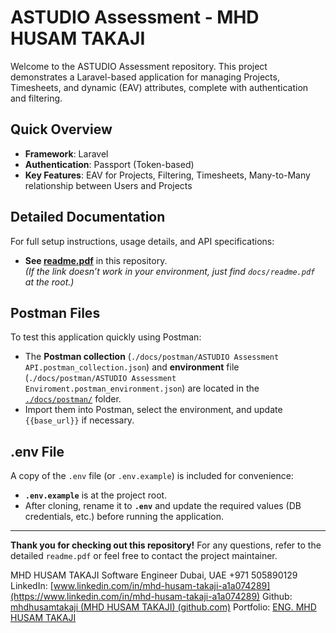 # ASTUDIO Assessment - MHD HUSAM TAKAJI

Welcome to the ASTUDIO Assessment repository. This project demonstrates a Laravel-based application for managing Projects, Timesheets, and dynamic (EAV) attributes, complete with authentication and filtering.

## Quick Overview

- **Framework**: Laravel
- **Authentication**: Passport (Token-based)
- **Key Features**: EAV for Projects, Filtering, Timesheets, Many-to-Many relationship between Users and Projects

## Detailed Documentation

For full setup instructions, usage details, and API specifications:
- **See [readme.pdf](./docs/readme.pdf)** in this repository.  
  *(If the link doesn’t work in your environment, just find `docs/readme.pdf` at the root.)*

## Postman Files

To test this application quickly using Postman:
- The **Postman collection** (`./docs/postman/ASTUDIO Assessment API.postman_collection.json`) and **environment** file (`./docs/postman/ASTUDIO Assessment Enviroment.postman_environment.json`) are located in the [`./docs/postman/`](./docs/postman/) folder.  
- Import them into Postman, select the environment, and update `{{base_url}}` if necessary.

## .env File

A copy of the `.env` file (or `.env.example`) is included for convenience:
- **`.env.example`** is at the project root.  
- After cloning, rename it to **`.env`** and update the required values (DB credentials, etc.) before running the application.

---

**Thank you for checking out this repository!** For any questions, refer to the detailed `readme.pdf` or feel free to contact the project maintainer.


MHD HUSAM TAKAJI
Software Engineer
Dubai, UAE
+971 505890129
LinkedIn: [www.linkedin.com/in/mhd-husam-takaji-a1a074289](https://www.linkedin.com/in/mhd-husam-takaji-a1a074289)
Github: [mhdhusamtakaji (MHD HUSAM TAKAJI) (github.com)](https://github.com/mhdhusamtakaji)
Portfolio: [ENG. MHD HUSAM TAKAJI](https://www.mhdhusamtakaji.com/)
